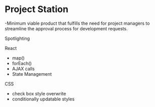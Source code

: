 # Project Station

-Minimum viable product that fulfills the need for project managers to streamline the approval process for development requests. 

Spotlighting 

React
 - map()
 - forEach()
 - AJAX calls
 - State Management
 
CSS
 - check box style overwrite
 - conditionally updatable styles


